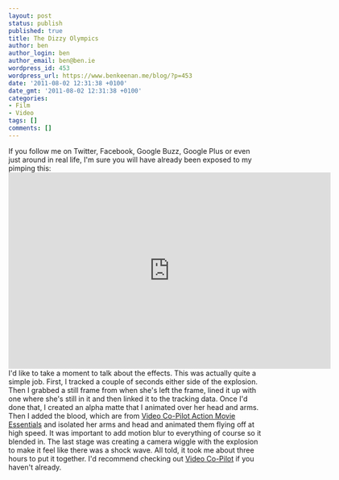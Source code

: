 ```yaml
---
layout: post
status: publish
published: true
title: The Dizzy Olympics
author: ben
author_login: ben
author_email: ben@ben.ie
wordpress_id: 453
wordpress_url: https://www.benkeenan.me/blog/?p=453
date: '2011-08-02 12:31:38 +0100'
date_gmt: '2011-08-02 12:31:38 +0100'
categories:
- Film
- Video
tags: []
comments: []
---
```

<p>If you follow me on Twitter, Facebook, Google Buzz, Google Plus or even just around in real life, I'm sure you will have already been exposed to my pimping this:<br />
<iframe src="https://www.youtube.com/embed/NqapSVHkUOs?hd=1" frameborder="0" width="640" height="390"></iframe><br />
I'd like to take a moment to talk about the effects. This was actually quite a simple job. First, I tracked a couple of seconds either side of the explosion. Then I grabbed a still frame from when she's left the frame, lined it up with one where she's still in it and then linked it to the tracking data. Once I'd done that, I created an alpha matte that I animated over her head and arms. Then I added the blood, which are from <a href="https://www.videocopilot.net/products/action2/" target="_blank">Video Co-Pilot Action Movie Essentials</a> and isolated her arms and head and animated them flying off at high speed. It was important to add motion blur to everything of course so it blended in. The last stage was creating a camera wiggle with the explosion to make it feel like there was a shock wave. All told, it took me about three hours to put it together. I'd recommend checking out <a href="https://www.videocopilot.net/" target="_blank">Video Co-Pilot</a> if you haven't already.</p>
